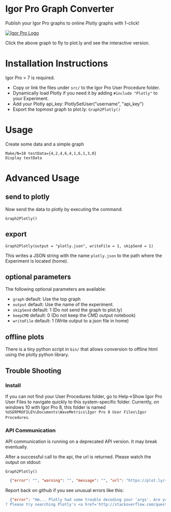 Igor Pro Graph Converter
========================

Publish your Igor Pro graphs to online Plotly graphs with 1-click!

[![Igor Pro Logo](https://plot.ly/~ukos-plotly/14.png)](https://plot.ly/~ukos-plotly/14)

Click the above graph to fly to plot.ly and see the interactive version.

# Installation Instructions

Igor Pro > 7 is required.

- Copy or link the files under `src/` to the Igor Pro User Procedure folder.
- Dynamically load Plotly if you need it by adding `#include "Plotly"` to your Experiment.
- Add your Plotly api_key: PlotlySetUser("username", "api_key")
- Export the topmost graph to plot.ly: `Graph2Plotly()`

# Usage

Create some data and a simple graph

```igorpro
Make/N=10 testData={4,2,4,6,4,1,6,1,3,0}
Display testData
```

# Advanced Usage

## send to plotly

Now send the data to plotly by executing the
command:

```igorpro
Graph2Plotly()
```

## export

```igorpro
Graph2Plotly(output = "plotly.json", writeFile = 1, skipSend = 1)
```

This writes a JSON string with the name `plotly.json` to the path where
the Experiment is located (home).

## optional parameters

The following optional parameters are available:


* `graph`         default: Use the top graph
* `output`        default: Use the name of the experiment.
* `skipSend`      default: 1 (Do not send the graph to plot.ly)
* `keepCMD`       default: 0 (Do not keep the CMD output notebook)
* `writeFile`     default: 1 (Write output to a json file in home)

## offline plots

There is a tiny python script in `bin/` that allows conversion to offline html using
the plotly python library.

## Trouble Shooting

### Install

If you can not find your User Procedures folder, go to Help->Show Igor Pro User Files to navigate
quickly to this system-specific folder. Currently, on windows 10 with Igor Pro 8, this folder is named
`%USERPROFILE%\Documents\WaveMetrics\Igor Pro 8 User Files\Igor Procedures`.

### API Communication

API communication is running on a deprecated API version. It may break eventually.

After a successful call to the api, the url is returned. Please watch the output on stdout:

```igorpro
Graph2Plotly()
```
```json
  {"error": "", "warning": "", "message": "", "url": "https://plot.ly/~username/0", "filename": "Untitled"}
```

Report back on github if you see unusual errors like this:

```json
  {"error": "Hm... Plotly had some trouble decoding your 'args'. Are you sure your data or styling object is in the right format? Check out the examples at https://plot.ly/api for guidance.\n\nNeed help
? Please try searching Plotly's <a href='http://stackoverflow.com/questions/tagged/plotly'>Stack Overflow channel</a>.", "warning": "", "message": "", "url": "", "filename": ""}
```
